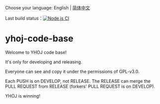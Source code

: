 Choose your language: English | [简体中文](https://github.com/YHBZ/yhoj-code-base/blob/develop/README_zh.md)

Last build status：[![Node.js CI](https://github.com/YHBZ/yhoj-code-base/actions/workflows/node.js.yml/badge.svg?branch=develop)](https://github.com/YHBZ/yhoj-code-base/actions/workflows/node.js.yml)  

# yhoj-code-base
Welcome to YHOJ code base!

It's only for developing and releasing.

Everyone can see and copy it under the permissions of GPL-v3.0.

Each PUSH is on DEVELOP, not RELEASE. The RELEASE can merge the PULL REQUEST from RELEASE (forkers' PULL REQUEST is on DEVELOP).

YHOJ is winning!
